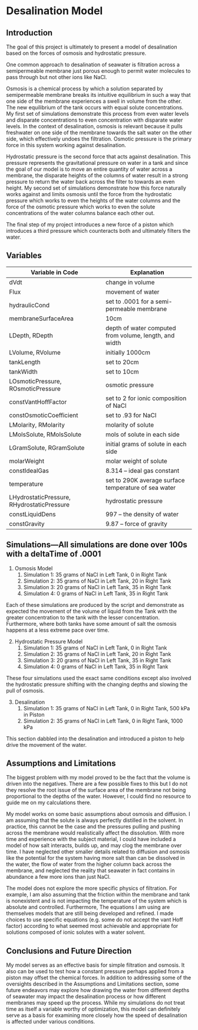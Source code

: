 # Desalination Model

## Introduction

The goal of this project is ultimately to present a model of desalination based on the forces of osmosis and hydrostatic pressure.

One common approach to desalination of seawater is filtration across a semipermeable membrane just porous enough to permit water molecules to pass through but not other ions like NaCl.

Osmosis is a chemical process by which a solution separated by semipermeable membrane breaks its intuitive equilibrium in such a way that one side of the membrane experiences a swell in volume from the other. The new equilibrium of the tank occurs with equal solute concentrations. My first set of simulations demonstrate this process from even water levels and disparate concentrations to even concentration with disparate water levels. In the context of desalination, osmosis is relevant because it pulls freshwater on one side of the membrane towards the salt water on the other side, which effectively undoes the filtration. Osmotic pressure is the primary force in this system working against desalination.

Hydrostatic pressure is the second force that acts against desalination. This pressure represents the gravitational pressure on water in a tank and since the goal of our model is to move an entire quantity of water across a membrane, the disparate heights of the columns of water result in a strong pressure to return the water back across the filter to towards an even height. My second set of simulations demonstrate how this force naturally works against and limits osmosis until the force from the hydrostatic pressure which works to even the heights of the water columns and the force of the osmotic pressure which works to even the solute concentrations of the water columns balance each other out.

The final step of my project introduces a new force of a piston which introduces a third pressure which counteracts both and ultimately filters the water.

## Variables

| Variable in Code | Explanation |
| --- | --- |
| dVdt | change in volume |
| Flux | movement of water |
| hydraulicCond | set to .0001 for a semi-permeable membrane |
| membraneSurfaceArea | 10cm |
| LDepth, RDepth | depth of water computed from volume, length, and width  |
| LVolume, RVolume | initially 1000cm |
| tankLength | set to 20cm |
| tankWidth | set to 10cm |
| LOsmoticPressure, ROsmoticPressure | osmotic pressure |
| constVantHoffFactor | set to 2 for ionic composition of NaCl |
| constOsmoticCoefficient | set to .93 for NaCl |
| LMolarity, RMolarity | molarity of solute |
| LMolsSolute, RMolsSolute | mols of solute in each side |
| LGramSolute, RGramSolute | initial grams of solute in each side |
| molarWeight | molar weight of solute |
| constIdealGas | 8.314 – ideal gas constant |
| temperature | set to 290K average surface temperature of sea water |
| LHydrostaticPressure, RHydrostaticPressure |  hydrostatic pressure |
| constLiquidDens | 997 – the density of water |
| constGravity | 9.87 – force of gravity |

## Simulations—All simulations are done over 100s with a deltaTime of .0001

1. Osmosis Model
   1. Simulation 1: 35 grams of NaCl in Left Tank, 0 in Right Tank
   2. Simulation 2: 35 grams of NaCl in Left Tank, 20 in Right Tank
   3. Simulation 3: 20 grams of NaCl in Left Tank, 35 in Right Tank
   4. Simulation 4: 0 grams of NaCl in Left Tank, 35 in Right Tank

Each of these simulations are produced by the script and demonstrate as expected the movement of the volume of liquid from the Tank with the greater concentration to the tank with the lesser concentration. Furthermore, where both tanks have some amount of salt the osmosis happens at a less extreme pace over time.

2. Hydrostatic Pressure Model
   1. Simulation 1: 35 grams of NaCl in Left Tank, 0 in Right Tank
   2. Simulation 2: 35 grams of NaCl in Left Tank, 20 in Right Tank
   3. Simulation 3: 20 grams of NaCl in Left Tank, 35 in Right Tank
   4. Simulation 4: 0 grams of NaCl in Left Tank, 35 in Right Tank

These four simulations used the exact same conditions except also involved the hydrostatic pressure shifting with the changing depths and slowing the pull of osmosis.

3. Desalination
   1. Simulation 1: 35 grams of NaCl in Left Tank, 0 in Right Tank, 500 kPa in Piston
   2. Simulation 2: 35 grams of NaCl in Left Tank, 0 in Right Tank, 1000 kPa

This section dabbled into the desalination and introduced a piston to help drive the movement of the water.

## Assumptions and Limitations

The biggest problem with my model proved to be the fact that the volume is driven into the negatives. There are a few possible fixes to this but I do not they resolve the root issue of the surface area of the membrane not being proportional to the depths of the water. However, I could find no resource to guide me on my calculations there.

My model works on some basic assumptions about osmosis and diffusion. I am assuming that the solute is always perfectly distilled in the solvent. In practice, this cannot be the case and the pressures pulling and pushing across the membrane would realistically affect the dissolution. With more time and experience with the subject material, I could have included a model of how salt interacts, builds up, and may clog the membrane over time. I have neglected other smaller details related to diffusion and osmosis like the potential for the system having more salt than can be dissolved in the water, the flow of water from the higher column back across the membrane, and neglected the reality that seawater in fact contains in abundance a few more ions than just NaCl.

The model does not explore the more specific physics of filtration. For example, I am also assuming that the friction within the membrane and tank is nonexistent and is not impacting the temperature of the system which is absolute and controlled. Furthermore, The equations I am using are themselves models that are still being developed and refined. I made choices to use specific equations (e.g. some do not accept the vant Hoff factor) according to what seemed most achievable and appropriate for solutions composed of ionic solutes with a water solvent.

## Conclusions and Future Direction

My model serves as an effective basis for simple filtration and osmosis. It also can be used to test how a constant pressure perhaps applied from a piston may offset the chemical forces. In addition to addressing some of the oversights described in the Assumptions and Limitations section, some future endeavors may explore how drawing the water from different depths of seawater may impact the desalination process or how different membranes may speed up the process. While my simulations do not treat time as itself a variable worthy of optimization, this model can definitely serve as a basis for examining more closely how the speed of desalination is affected under various conditions.
